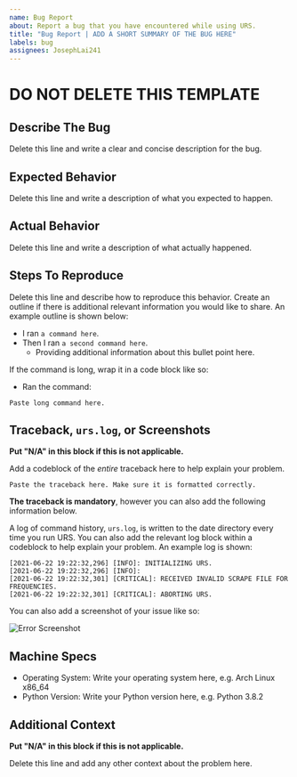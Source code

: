 ```yaml
---
name: Bug Report
about: Report a bug that you have encountered while using URS.
title: "Bug Report | ADD A SHORT SUMMARY OF THE BUG HERE"
labels: bug
assignees: JosephLai241
---
```


# **DO NOT DELETE THIS TEMPLATE**

## Describe The Bug

Delete this line and write a clear and concise description for the bug.

## Expected Behavior

Delete this line and write a description of what you expected to happen.

## Actual Behavior

Delete this line and write a description of what actually happened.

## Steps To Reproduce

Delete this line and describe how to reproduce this behavior. Create an outline if there is additional relevant information you would like to share. An example outline is shown below:

* I ran `a command here`.
* Then I ran `a second command here`.
    + Providing additional information about this bullet point here.

If the command is long, wrap it in a code block like so:

* Ran the command:

```
Paste long command here.
```

## Traceback, `urs.log`, or Screenshots

**Put "N/A" in this block if this is not applicable.**

Add a codeblock of the *entire* traceback here to help explain your problem.

```
Paste the traceback here. Make sure it is formatted correctly.
```

**The traceback is mandatory**, however you can also add the following information below.

A log of command history, `urs.log`, is written to the date directory every time you run URS. You can also add the relevant log block within a codeblock to help explain your problem. An example log is shown:

```
[2021-06-22 19:22:32,296] [INFO]: INITIALIZING URS.
[2021-06-22 19:22:32,296] [INFO]: 
[2021-06-22 19:22:32,301] [CRITICAL]: RECEIVED INVALID SCRAPE FILE FOR FREQUENCIES.
[2021-06-22 19:22:32,301] [CRITICAL]: ABORTING URS.
```

You can also add a screenshot of your issue like so:

![Error Screenshot](PASTE_URL_TO_IMAGE_HERE)

## Machine Specs

* Operating System: Write your operating system here, e.g. Arch Linux x86_64
* Python Version: Write your Python version here, e.g. Python 3.8.2

## Additional Context

**Put "N/A" in this block if this is not applicable.**

Delete this line and add any other context about the problem here. 
